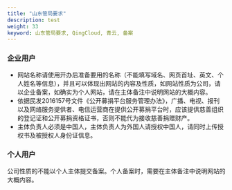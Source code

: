 ```yaml
---
title: "山东管局要求"
description: test
weight: 33
keyword: 山东管局要求, QingCloud, 青云, 备案
---
```




### **企业用户**

- 网站名称请使用开办后准备要用的名称（不能填写域名、网页首址、英文、个人姓名等信息），并且可以体现出网站的内容及性质，如网站性质为公司，请以企业备案，如确实为个人网站，请在主体备注中说明网站的大概内容。
- 依据民发2016157号文件《公开募捐平台服务管理办法》，广播、电视、报刊以及网络服务提供者、电信运营商在提供公开募捐平台时，应该提供慈善组织的登记证和公开募捐资格证书，否则不能代为接收慈善捐赠财产。
- 主体负责人必须是中国人，主体负责人为外国人请授权中国人，请同时上传授权书及被授权人身份证信息。  

### **个人用户**

公司性质的不能以个人主体提交备案。个人备案时，需要在主体备注中说明网站的大概内容。